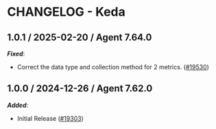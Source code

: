 # CHANGELOG - Keda

<!-- towncrier release notes start -->

## 1.0.1 / 2025-02-20 / Agent 7.64.0

***Fixed***:

* Correct the data type and collection method for 2 metrics. ([#19530](https://github.com/DataDog/integrations-core/pull/19530))

## 1.0.0 / 2024-12-26 / Agent 7.62.0

***Added***:

* Initial Release ([#19303](https://github.com/DataDog/integrations-core/pull/19303))
